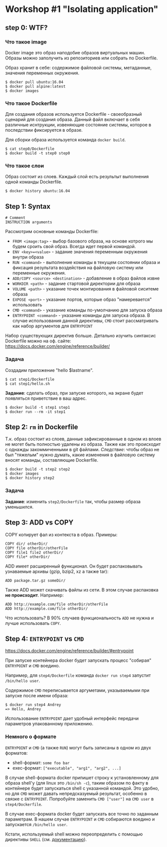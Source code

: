 # Workshop #1 "Isolating application"

## step 0: WTF?

### Что такое image
Docker image это образ наподобие образов виртуальных машин.
Образы можно заполучить из репозиториев или собрать по Dockerfile.

Образ хранит в себе: содержимое файловой системы, метаданные, значения переменных окружения.

```
$ docker pull ubuntu:16.04
$ docker pull alpine:latest
$ docker images
```

### Что такое Dockerfile

Для создания образов используется Dockerfile - своеобразный сценарий для создания образа.
Данный файл включает в себя различные иснтрукции, извеняющие состояние системы, которое в последствии фиксируется в образе.

Для сборки образа используется команда `docker build`.
 
```
$ cat step0/Dockerfile
$ docker build -t step0 step0
```

### Что такое слои
Образ состоит из слоев. Каждый слой есть результыт выполнения одной команды Dockerfile.

```
$ docker history ubuntu:16.04
```

## Step 1: Syntax

```
# Comment
INSTRUCTION arguments
```

Рассмотрим основные команды Dockerfile:
* `FROM <image:tag>` - выбор базового образа, на основе котрого мы будем сроить свой образ. Всегда идет первой командой.
* `ENV <key>=<value>` - задание значения переменным окружения внутри образа
* `RUN <command>` - выполнение команды в текущем состоянии образа и фиксация результата воздействия на файловую систему или переменные окружения.
* `ADD/COPY <source> <destination>` - добавление в образ файлов извне
* `WORKDIR <path>` - задание стартовой директории для образа
* `VOLUME <path>` - указание точек монтирования в файловой сиситеме образа
* `EXPOSE <port>` - указание портов, которые образ "намеревается" использовать
* `CMD <command>` - указание команды по-умолчанию для запуска образа
* `ENTRYPOINT <command>` - указание команды для запуска образа. В случае использования данной директивы, `CMD` стоит рассматривать как набор аргументов для `ENTRYPOINT`

Набор существующих директив больше. Детально изучить синтаксис Dockerfile можно на оф. сайте: https://docs.docker.com/engine/reference/builder/
 
### Задача

Создадим приложение "hello $lastname".

```
$ cat step1/Dockerfile
$ cat step1/hello.sh
```

**Задание**: сделать образ, при запуске которого, на экране будет появляться приветствие в ваш адрес.
```
$ docker build -t step1 step1
$ docker run --rm -it step1
```

## Step 2: `rm` in Dockerfile
 
Т.к. образ состоит из слоев, данные зафиксированные в одном из влоев не могет быть полностью удалены из образа.
Также как это происходит с однажды закоммиченными в git файлами. 
*Следствие*: чтобы образ не был "тяжелым" нужно думать, какие изменения в файловую систему вносят команды, составляющие Dockerfile.

```
$ docker build -t step2 step2
$ docker images
$ docker history step2
```

### Задача

**Задание**: изменить `step2/Dockerfile` так, чтобы размер образа уменьшился.


## Step 3: ADD vs COPY

COPY копирует фал из контекста в образ. Примеры:
```
COPY dir/ otherDir/
COPY file otherDir/otherFile
COPY file1 file2 otherDir/
COPY file* otherDir/
```

ADD имеет расширенный функционал. 
Он будет распаковывать узнаваемые архивы (gzip, bzip2, xz а также tar):
```
ADD package.tar.gz someDir/
```

Также ADD может скачивать файлы из сети. В этом случае распаковка **не происходит**. Например:
```
ADD http://example.com/file otherDir/otherFile
ADD http://example.com/file otherDir/
```

Что использовать? В 90% случаев функциональность `ADD` не нужна и лучше использовать `COPY`. 

## Step 4: `ENTRYPOINT` vs `CMD`

https://docs.docker.com/engine/reference/builder/#entrypoint

При запуске контейнера docker будет запускать процесс "собирая" `ENTRYPOINT` и `CMD` воедино.

Например, для `step4/Dockerfile` команда `docker run step4` запустит `/bin/hello user`. 

Содержимое `CMD` переписывается аргуметами, указываемыми при запуске после имени образа:

```
$ docker run step4 Andrey
=> Hello, Andrey
```
Использование `ENTRYPOINT` дает удобный интерфейс передачи параметров упакованному приложению.

### Немного о формате

`ENTRYPOINT` и `CMD` (а также `RUN`) могут быть записаны в одном из двух форматов:
* shell-формат: `some foo bar`
* exec-формат: `["executable", "arg1", "arg2", ...]`

В случае shell-формата docker припишет строку к установленному для образа shell'у (для linux это `/bin/sh -c`), 
таким образом по факту в контейнере будет запускаться shell с указанной командой. Это удобно, но для `CMD` может давать непредсказуемый результат, особенно в связке с `ENTRYPOINT`. 
Попробуйте заменить `CMD ["user"]` на `CMD user` в `step4/Dockerfile`.

В случае exec-формата docker будет запускать все точно по заданным параметрам. В нашем случае `ENTRYPOINT` и `CMD` собираются воедино и запускается `/bin/hello user`.

Кстати, используемый shell можно переопределить с помощью директивы `SHELL` (см. [документацию](https://docs.docker.com/engine/reference/builder/#shell)).

